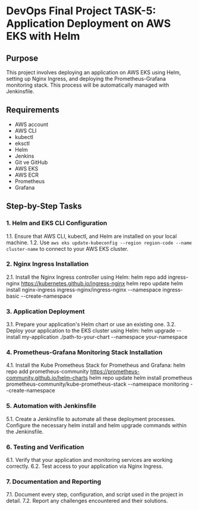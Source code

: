 # DevOps Final Project TASK-5: Application Deployment on AWS EKS with Helm

## Purpose
This project involves deploying an application on AWS EKS using Helm, setting up Nginx Ingress, and deploying the Prometheus-Grafana monitoring stack. This process will be automatically managed with Jenkinsfile.

## Requirements
- AWS account
- AWS CLI
- kubectl
- eksctl
- Helm
- Jenkins
- Git ve GitHub
- AWS EKS
- AWS ECR
- Prometheus
- Grafana

## Step-by-Step Tasks

### 1. Helm and EKS CLI Configuration
1.1. Ensure that AWS CLI, kubectl, and Helm are installed on your local machine.
1.2. Use `aws eks update-kubeconfig --region region-code --name cluster-name` to connect to your AWS EKS cluster.

### 2. Nginx Ingress Installation
2.1. Install the Nginx Ingress controller using Helm:
helm repo add ingress-nginx https://kubernetes.github.io/ingress-nginx
helm repo update
helm install nginx-ingress ingress-nginx/ingress-nginx --namespace ingress-basic --create-namespace

### 3. Application Deployment
3.1. Prepare your application's Helm chart or use an existing one.
3.2. Deploy your application to the EKS cluster using Helm:
helm upgrade --install my-application ./path-to-your-chart --namespace your-namespace

### 4. Prometheus-Grafana Monitoring Stack Installation
4.1. Install the Kube Prometheus Stack for Prometheus and Grafana:
helm repo add prometheus-community https://prometheus-community.github.io/helm-charts
helm repo update
helm install prometheus prometheus-community/kube-prometheus-stack --namespace monitoring --create-namespace

### 5. Automation with Jenkinsfile
5.1. Create a Jenkinsfile to automate all these deployment processes. Configure the necessary helm install and helm upgrade commands within the Jenkinsfile.

### 6. Testing and Verification
6.1. Verify that your application and monitoring services are working correctly.
6.2. Test access to your application via Nginx Ingress.

### 7. Documentation and Reporting
7.1. Document every step, configuration, and script used in the project in detail.
7.2. Report any challenges encountered and their solutions.
